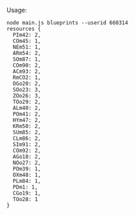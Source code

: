 
Usage:

    node main.js blueprints --userid 660314
    resources {
      PIm42: 2,
      COm45: 1,
      NEm51: 1,
      ARm54: 2,
      SOm87: 1,
      COm90: 2,
      ACm93: 2,
      RmCO2: 1,
      OGo20: 2,
      SOo23: 3,
      ZOo26: 3,
      TOo29: 2,
      ALm40: 2,
      POm41: 2,
      HYm47: 2,
      KRm50: 2,
      SUm85: 2,
      CLm86: 2,
      SIm91: 2,
      COm92: 2,
      AGo18: 2,
      NOo27: 2,
      POm39: 1,
      OXm48: 1,
      PLm84: 1,
      PDm1: 1,
      CGo19: 1,
      TOo28: 1
    }

